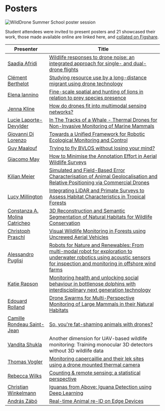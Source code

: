 # Posters

![WildDrone Summer School poster session](/img/summerschool-posters.jpg)

Student attendees were invited to present posters and 21 showcased their work, those made available online are linked here, and [collated on Figshare](https://doi.org/10.6084/m9.figshare.c.8051746).

| Presenter  | Title |
| --- | --- |
| [Saadia Afridi](http://www.linkedin.com/in/saadia-afridi-880a842b8) | [Wildlife responses to drone noise: an integrated approach for single- and dual-drone flights](https://doi.org/10.6084/m9.figshare.30198472) |
| [Clément Berthelot](http://www.linkedin.com/in/clément-berthelot-wilddrone) | [Studying resource use by a long-distance migrant using drone technology](https://doi.org/10.6084/m9.figshare.30198610) |
| [Elena Iannino](https://orcid.org/0009-0009-8474-1861) | [Fine-scale spatial and hunting of lions in relation to prey species presence](https://doi.org/10.6084/m9.figshare.30213712) |
| [Jenna Kline](https://jennamk14.github.io) | [How do drones fit into multimodal sensing networks?](https://doi.org/10.6084/m9.figshare.30217195) |
| [Lucie Laporte-Devylder](https://www.linkedin.com/in/lucie-laporte-devylder/) | [In The Tracks of a Whale - Thermal Drones for Non-Invasive Monitoring of Marine Mammals](https://doi.org/10.6084/m9.figshare.30196531) |
| [Giovanni Di Lorenzo](https://www.linkedin.com/in/gdl96/) | [Towards a Unified Framework for Robotic Ecological Monitoring and Control](https://doi.org/10.6084/m9.figshare.30197311) |
| [Guy Maalouf](https://www.linkedin.com/in/guymaalouf/) | [Trying to fly BVLOS without losing your mind?](https://doi.org/10.6084/m9.figshare.30217651) |
| [Giacomo May](https://www.linkedin.com/in/giacomo-may-6a78b6265/) | [How to Minimise the Annotation Effort in Aerial Wildlife Surveys](https://doi.org/10.6084/m9.figshare.30208231) |
| [Kilian Meier](https://scholar.google.com/citations?hl=en&user=yx6FQpEAAAAJ) | [Simulated and Field-Based Error Characterisation of Animal Geolocalisation and Relative Positioning via Commercial Drones](https://doi.org/10.6084/m9.figshare.30206908) |
| [Lucy Millington](https://www.linkedin.com/in/lucy-millington-183757145/) | [Integrating LiDAR and Primate Surveys to Assess Habitat Characteristics in Tropical Forests](https://doi.org/10.6084/m9.figshare.30207634) |
| [Constanza A. Molina Catricheo](https://www.linkedin.com/in/constanza-andrea-molina-catricheo-a28021175) | [3D Reconstruction and Semantic Segmentation of Natural Habitats for Wildlife Conservation](https://doi.org/10.6084/m9.figshare.30207454) |
| [Christoph Praschl](https://www.linkedin.com/in/christophpraschl/) | [Visual Wildlife Monitoring in Forests using Uncrewed Aerial Vehicles](http://doi.org/10.6084/m9.figshare.30203827) |
| [Alessandro Puglisi](https://www.linkedin.com/in/puglisialessandro/) | [Robots for Nature and Renewables: From multi-modal robot for exploration to underwater robotics using acoustic sensors for inspection and monitoring in offshore wind farms](https://doi.org/10.6084/m9.figshare.30200254) |
| [Katie Rapson](https://www.linkedin.com/in/katie-rapson/) | [Monitoring health and unlocking social behaviour in bottlenose dolphins with interdisciplinary next generation technology](https://doi.org/10.6084/m9.figshare.30199972) |
| [Edouard Rolland](https://www.linkedin.com/in/edouardrolland/) | [Drone Swarms for Multi-Perspective Monitoring of Large Mammals in their Natural Habitats](https://doi.org/10.6084/m9.figshare.30196393) |
| [Camille Rondeau Saint-Jean](https://www.linkedin.com/in/camille-rondeau-saint-jean-258193156/) | [So, you're fat-shaming animals with drones?](https://doi.org/10.6084/m9.figshare.30198487) |
| [Vandita Shukla](https://www.linkedin.com/in/vandi-shukla/) | Another dimension for UAV-based wildlife monitoring: Training monocular 3D detectors without 3D wildlife data |
| [Thomas Vogler](www.linkedin.com/in/thomas-vogler-15a67b227) | [Monitoring capercaillie and their lek sites using a drone mounted thermal camera](https://doi.org/10.6084/m9.figshare.30206878) |
| [Rebecca Wilks](https://www.linkedin.com/in/rebecca-wilks-77160b210/) | [Counting & remote sensing: a statistical perspective](https://doi.org/10.6084/m9.figshare.30217645) |
| [Christian Winkelmann](https://www.linkedin.com/in/christian-winkelmann/) | [Iguanas from Above: Iguana Detection using Deep Learning](https://doi.org/10.6084/m9.figshare.30148708) |
| [András Zábó](https://www.linkedin.com/in/andraszabo/) | [Real-time Animal re-ID on Edge Devices](https://doi.org/10.6084/m9.figshare.30203575) |